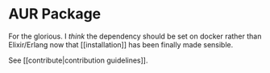 # AUR Package

For the glorious. I _think_ the dependency should be set on docker rather than
Elixir/Erlang now that [[installation]] has been finally made sensible.

See [[contribute|contribution guidelines]].

